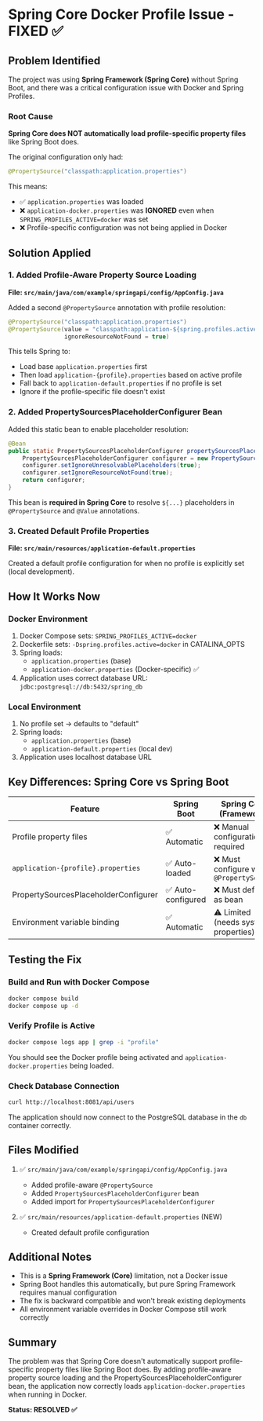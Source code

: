 # Spring Core Docker Profile Issue - FIXED ✅

## Problem Identified

The project was using **Spring Framework (Spring Core)** without Spring Boot, and there was a critical configuration issue with Docker and Spring Profiles.

### Root Cause

**Spring Core does NOT automatically load profile-specific property files** like Spring Boot does.

The original configuration only had:
```java
@PropertySource("classpath:application.properties")
```

This means:
- ✅ `application.properties` was loaded
- ❌ `application-docker.properties` was **IGNORED** even when `SPRING_PROFILES_ACTIVE=docker` was set
- ❌ Profile-specific configuration was not being applied in Docker

## Solution Applied

### 1. Added Profile-Aware Property Source Loading

**File: `src/main/java/com/example/springapi/config/AppConfig.java`**

Added a second `@PropertySource` annotation with profile resolution:

```java
@PropertySource("classpath:application.properties")
@PropertySource(value = "classpath:application-${spring.profiles.active:default}.properties", 
                ignoreResourceNotFound = true)
```

This tells Spring to:
- Load base `application.properties` first
- Then load `application-{profile}.properties` based on active profile
- Fall back to `application-default.properties` if no profile is set
- Ignore if the profile-specific file doesn't exist

### 2. Added PropertySourcesPlaceholderConfigurer Bean

Added this static bean to enable placeholder resolution:

```java
@Bean
public static PropertySourcesPlaceholderConfigurer propertySourcesPlaceholderConfigurer() {
    PropertySourcesPlaceholderConfigurer configurer = new PropertySourcesPlaceholderConfigurer();
    configurer.setIgnoreUnresolvablePlaceholders(true);
    configurer.setIgnoreResourceNotFound(true);
    return configurer;
}
```

This bean is **required in Spring Core** to resolve `${...}` placeholders in `@PropertySource` and `@Value` annotations.

### 3. Created Default Profile Properties

**File: `src/main/resources/application-default.properties`**

Created a default profile configuration for when no profile is explicitly set (local development).

## How It Works Now

### Docker Environment
1. Docker Compose sets: `SPRING_PROFILES_ACTIVE=docker`
2. Dockerfile sets: `-Dspring.profiles.active=docker` in CATALINA_OPTS
3. Spring loads:
   - `application.properties` (base)
   - `application-docker.properties` (Docker-specific) ✅
4. Application uses correct database URL: `jdbc:postgresql://db:5432/spring_db`

### Local Environment
1. No profile set → defaults to "default"
2. Spring loads:
   - `application.properties` (base)
   - `application-default.properties` (local dev)
3. Application uses localhost database URL

## Key Differences: Spring Core vs Spring Boot

| Feature | Spring Boot | Spring Core (Framework) |
|---------|-------------|-------------------------|
| Profile property files | ✅ Automatic | ❌ Manual configuration required |
| `application-{profile}.properties` | ✅ Auto-loaded | ❌ Must configure with `@PropertySource` |
| PropertySourcesPlaceholderConfigurer | ✅ Auto-configured | ❌ Must define as bean |
| Environment variable binding | ✅ Automatic | ⚠️ Limited (needs system properties) |

## Testing the Fix

### Build and Run with Docker Compose
```bash
docker compose build
docker compose up -d
```

### Verify Profile is Active
```bash
docker compose logs app | grep -i "profile"
```

You should see the Docker profile being activated and `application-docker.properties` being loaded.

### Check Database Connection
```bash
curl http://localhost:8081/api/users
```

The application should now connect to the PostgreSQL database in the `db` container correctly.

## Files Modified

1. ✅ `src/main/java/com/example/springapi/config/AppConfig.java`
   - Added profile-aware `@PropertySource`
   - Added `PropertySourcesPlaceholderConfigurer` bean
   - Added import for `PropertySourcesPlaceholderConfigurer`

2. ✅ `src/main/resources/application-default.properties` (NEW)
   - Created default profile configuration

## Additional Notes

- This is a **Spring Framework (Core)** limitation, not a Docker issue
- Spring Boot handles this automatically, but pure Spring Framework requires manual configuration
- The fix is backward compatible and won't break existing deployments
- All environment variable overrides in Docker Compose still work correctly

## Summary

The problem was that Spring Core doesn't automatically support profile-specific property files like Spring Boot does. By adding profile-aware property source loading and the PropertySourcesPlaceholderConfigurer bean, the application now correctly loads `application-docker.properties` when running in Docker.

**Status: RESOLVED ✅**
